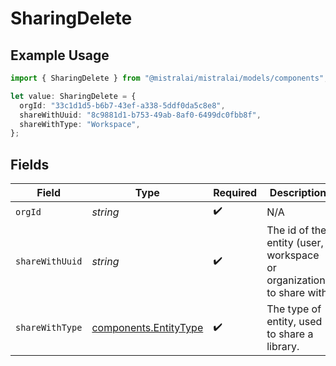 # SharingDelete

## Example Usage

```typescript
import { SharingDelete } from "@mistralai/mistralai/models/components";

let value: SharingDelete = {
  orgId: "33c1d1d5-b6b7-43ef-a338-5ddf0da5c8e8",
  shareWithUuid: "8c9881d1-b753-49ab-8af0-6499dc0fbb8f",
  shareWithType: "Workspace",
};
```

## Fields

| Field                                                                | Type                                                                 | Required                                                             | Description                                                          |
| -------------------------------------------------------------------- | -------------------------------------------------------------------- | -------------------------------------------------------------------- | -------------------------------------------------------------------- |
| `orgId`                                                              | *string*                                                             | :heavy_check_mark:                                                   | N/A                                                                  |
| `shareWithUuid`                                                      | *string*                                                             | :heavy_check_mark:                                                   | The id of the entity (user, workspace or organization) to share with |
| `shareWithType`                                                      | [components.EntityType](../../models/components/entitytype.md)       | :heavy_check_mark:                                                   | The type of entity, used to share a library.                         |